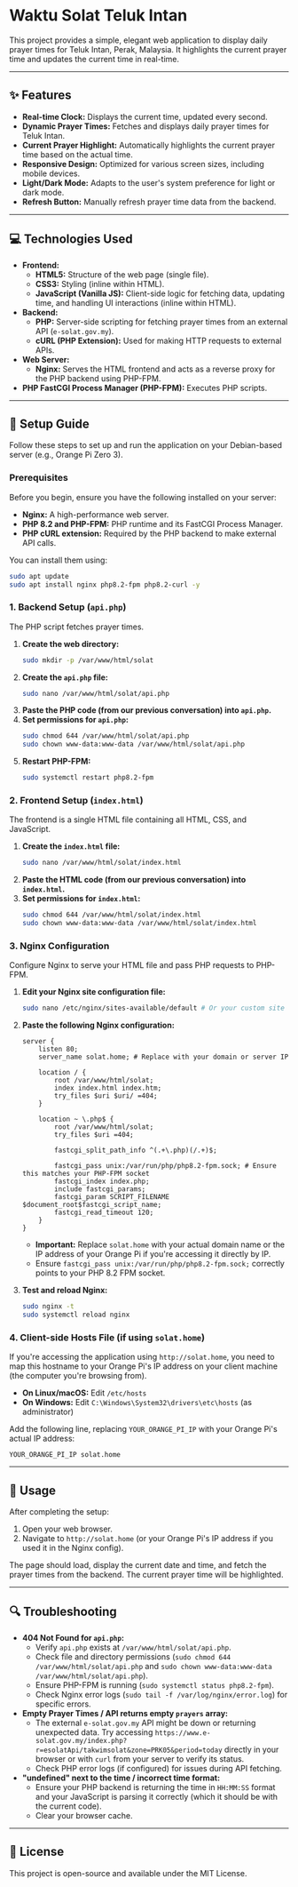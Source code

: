 # Waktu Solat Teluk Intan

This project provides a simple, elegant web application to display daily prayer times for Teluk Intan, Perak, Malaysia. It highlights the current prayer time and updates the current time in real-time.

---

## ✨ Features

* **Real-time Clock:** Displays the current time, updated every second.
* **Dynamic Prayer Times:** Fetches and displays daily prayer times for Teluk Intan.
* **Current Prayer Highlight:** Automatically highlights the current prayer time based on the actual time.
* **Responsive Design:** Optimized for various screen sizes, including mobile devices.
* **Light/Dark Mode:** Adapts to the user's system preference for light or dark mode.
* **Refresh Button:** Manually refresh prayer time data from the backend.

---

## 💻 Technologies Used

* **Frontend:**
    * **HTML5:** Structure of the web page (single file).
    * **CSS3:** Styling (inline within HTML).
    * **JavaScript (Vanilla JS):** Client-side logic for fetching data, updating time, and handling UI interactions (inline within HTML).
* **Backend:**
    * **PHP:** Server-side scripting for fetching prayer times from an external API (`e-solat.gov.my`).
    * **cURL (PHP Extension):** Used for making HTTP requests to external APIs.
* **Web Server:**
    * **Nginx:** Serves the HTML frontend and acts as a reverse proxy for the PHP backend using PHP-FPM.
* **PHP FastCGI Process Manager (PHP-FPM):** Executes PHP scripts.

---

## 🚀 Setup Guide

Follow these steps to set up and run the application on your Debian-based server (e.g., Orange Pi Zero 3).

### Prerequisites

Before you begin, ensure you have the following installed on your server:

* **Nginx:** A high-performance web server.
* **PHP 8.2 and PHP-FPM:** PHP runtime and its FastCGI Process Manager.
* **PHP cURL extension:** Required by the PHP backend to make external API calls.

You can install them using:

```bash
sudo apt update
sudo apt install nginx php8.2-fpm php8.2-curl -y
```

### 1. Backend Setup (`api.php`)

The PHP script fetches prayer times.

1.  **Create the web directory:**
    ```bash
    sudo mkdir -p /var/www/html/solat
    ```
2.  **Create the `api.php` file:**
    ```bash
    sudo nano /var/www/html/solat/api.php
    ```
3.  **Paste the PHP code (from our previous conversation) into `api.php`.**
4.  **Set permissions for `api.php`:**
    ```bash
    sudo chmod 644 /var/www/html/solat/api.php
    sudo chown www-data:www-data /var/www/html/solat/api.php
    ```
5.  **Restart PHP-FPM:**
    ```bash
    sudo systemctl restart php8.2-fpm
    ```

### 2. Frontend Setup (`index.html`)

The frontend is a single HTML file containing all HTML, CSS, and JavaScript.

1.  **Create the `index.html` file:**
    ```bash
    sudo nano /var/www/html/solat/index.html
    ```
2.  **Paste the HTML code (from our previous conversation) into `index.html`.**
3.  **Set permissions for `index.html`:**
    ```bash
    sudo chmod 644 /var/www/html/solat/index.html
    sudo chown www-data:www-data /var/www/html/solat/index.html
    ```

### 3. Nginx Configuration

Configure Nginx to serve your HTML file and pass PHP requests to PHP-FPM.

1.  **Edit your Nginx site configuration file:**
    ```bash
    sudo nano /etc/nginx/sites-available/default # Or your custom site file, e.g., /etc/nginx/sites-available/solat.home
    ```
2.  **Paste the following Nginx configuration:**

    ```nginx
    server {
        listen 80;
        server_name solat.home; # Replace with your domain or server IP

        location / {
            root /var/www/html/solat;
            index index.html index.htm;
            try_files $uri $uri/ =404;
        }

        location ~ \.php$ {
            root /var/www/html/solat;
            try_files $uri =404;

            fastcgi_split_path_info ^(.+\.php)(/.+)$;
            
            fastcgi_pass unix:/var/run/php/php8.2-fpm.sock; # Ensure this matches your PHP-FPM socket
            fastcgi_index index.php;
            include fastcgi_params;
            fastcgi_param SCRIPT_FILENAME $document_root$fastcgi_script_name;
            fastcgi_read_timeout 120;
        }
    }
    ```
    * **Important:** Replace `solat.home` with your actual domain name or the IP address of your Orange Pi if you're accessing it directly by IP.
    * Ensure `fastcgi_pass unix:/var/run/php/php8.2-fpm.sock;` correctly points to your PHP 8.2 FPM socket.

3.  **Test and reload Nginx:**
    ```bash
    sudo nginx -t
    sudo systemctl reload nginx
    ```

### 4. Client-side Hosts File (if using `solat.home`)

If you're accessing the application using `http://solat.home`, you need to map this hostname to your Orange Pi's IP address on your client machine (the computer you're browsing from).

* **On Linux/macOS:** Edit `/etc/hosts`
* **On Windows:** Edit `C:\Windows\System32\drivers\etc\hosts` (as administrator)

Add the following line, replacing `YOUR_ORANGE_PI_IP` with your Orange Pi's actual IP address:

```
YOUR_ORANGE_PI_IP solat.home
```

---

## 🚀 Usage

After completing the setup:

1.  Open your web browser.
2.  Navigate to `http://solat.home` (or your Orange Pi's IP address if you used it in the Nginx config).

The page should load, display the current date and time, and fetch the prayer times from the backend. The current prayer time will be highlighted.

---

## 🔍 Troubleshooting

* **404 Not Found for `api.php`:**
    * Verify `api.php` exists at `/var/www/html/solat/api.php`.
    * Check file and directory permissions (`sudo chmod 644 /var/www/html/solat/api.php` and `sudo chown www-data:www-data /var/www/html/solat/api.php`).
    * Ensure PHP-FPM is running (`sudo systemctl status php8.2-fpm`).
    * Check Nginx error logs (`sudo tail -f /var/log/nginx/error.log`) for specific errors.
* **Empty Prayer Times / API returns empty `prayers` array:**
    * The external `e-solat.gov.my` API might be down or returning unexpected data. Try accessing `https://www.e-solat.gov.my/index.php?r=esolatApi/takwimsolat&zone=PRK05&period=today` directly in your browser or with `curl` from your server to verify its status.
    * Check PHP error logs (if configured) for issues during API fetching.
* **"undefined" next to the time / incorrect time format:**
    * Ensure your PHP backend is returning the time in `HH:MM:SS` format and your JavaScript is parsing it correctly (which it should be with the current code).
    * Clear your browser cache.

---

## 📄 License

This project is open-source and available under the MIT License.
